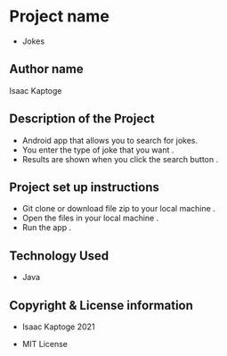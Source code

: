 # Project name 
- Jokes

## Author name 
 Isaac Kaptoge
 
## Description of the Project 
- Android app that allows you to search for jokes.
- You enter the type of joke that you want . 
- Results are shown when you click the search button .

## Project set up instructions
- Git clone or download file zip to your local machine .
- Open the files in your local machine .
- Run the app .

## Technology Used 
- Java 

## Copyright & License information 
- Isaac Kaptoge 2021

- MIT License 